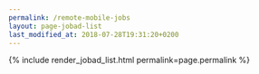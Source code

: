 ```yaml
---
permalink: /remote-mobile-jobs
layout: page-jobad-list
last_modified_at: 2018-07-28T19:31:20+0200
---
```

{% include render_jobad_list.html permalink=page.permalink %}
